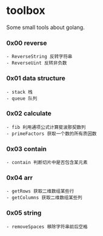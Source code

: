 # toolbox
Some small tools about golang.

### 0x00 reverse
    - ReverseString 反转字符串
    - ReverseUint 反转非负数

### 0x01 data structure
    - stack 栈
    - queue 队列

### 0x02 calculate
    - fib 利用通项公式计算斐波那契数列
    - primeFactors 获取一个数的所有质因数

### 0x03 contain
    - contain 判断切片中是否包含某元素

### 0x04 arr
    - getRows 获取二维数组某些行
    - getColumns 获取二维数组某些列

### 0x05 string
    - removeSpaces 移除字符串前后空格